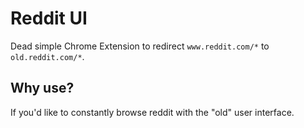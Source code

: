 # Reddit UI 

Dead simple Chrome Extension to redirect `www.reddit.com/*` to `old.reddit.com/*`.

## Why use?

If you'd like to constantly browse reddit with the "old" user interface.